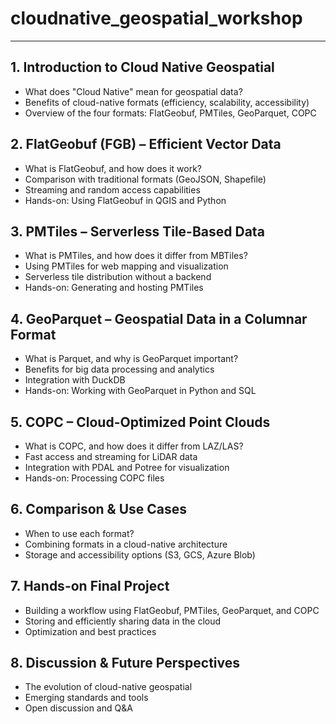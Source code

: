 # cloudnative_geospatial_workshop

---
## **1. Introduction to Cloud Native Geospatial**  
   - What does "Cloud Native" mean for geospatial data?  
   - Benefits of cloud-native formats (efficiency, scalability, accessibility)  
   - Overview of the four formats: FlatGeobuf, PMTiles, GeoParquet, COPC

## **2. FlatGeobuf (FGB) – Efficient Vector Data**  
   - What is FlatGeobuf, and how does it work?  
   - Comparison with traditional formats (GeoJSON, Shapefile)  
   - Streaming and random access capabilities  
   - Hands-on: Using FlatGeobuf in QGIS and Python  

## **3. PMTiles – Serverless Tile-Based Data**  
   - What is PMTiles, and how does it differ from MBTiles?  
   - Using PMTiles for web mapping and visualization  
   - Serverless tile distribution without a backend  
   - Hands-on: Generating and hosting PMTiles  

## **4. GeoParquet – Geospatial Data in a Columnar Format**  
   - What is Parquet, and why is GeoParquet important?  
   - Benefits for big data processing and analytics  
   - Integration with DuckDB  
   - Hands-on: Working with GeoParquet in Python and SQL  

## **5. COPC – Cloud-Optimized Point Clouds**  
   - What is COPC, and how does it differ from LAZ/LAS?  
   - Fast access and streaming for LiDAR data  
   - Integration with PDAL and Potree for visualization  
   - Hands-on: Processing COPC files  

## **6. Comparison & Use Cases**  
   - When to use each format?  
   - Combining formats in a cloud-native architecture  
   - Storage and accessibility options (S3, GCS, Azure Blob)  

## **7. Hands-on Final Project**  
   - Building a workflow using FlatGeobuf, PMTiles, GeoParquet, and COPC  
   - Storing and efficiently sharing data in the cloud  
   - Optimization and best practices  

## **8. Discussion & Future Perspectives**  
   - The evolution of cloud-native geospatial  
   - Emerging standards and tools  
   - Open discussion and Q&A  
